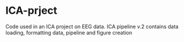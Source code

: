 # ICA-prject
Code used in an ICA project on EEG data. ICA pipeline v.2 contains data loading, formatting data, pipeline and figure creation 

